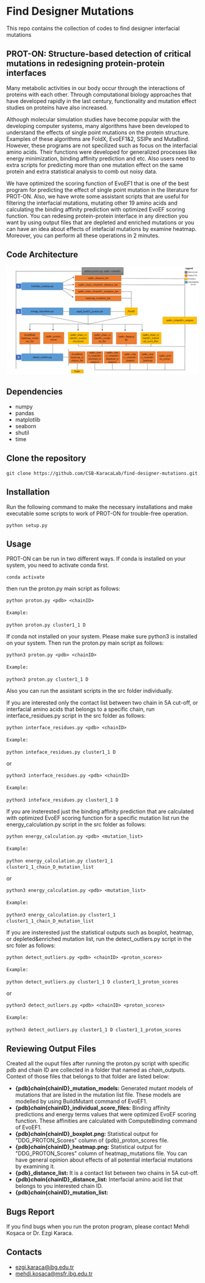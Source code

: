 # Find Designer Mutations
This repo contains the collection of codes to find designer interfacial mutations
## PROT-ON: Structure-based detection of critical mutations in redesigning protein-protein interfaces
  Many metabolic activities in our body occur through the interactions of proteins with each other. Through computational biology approaches that have developed rapidly in the last century, functionality and mutation effect studies on proteins have also increased.
  
  Although molecular simulation studies have become popular with the developing computer systems, many algorithms have been developed to understand the effects of single point mutations on the protein structure. Examples of these algorithms are FoldX, EvoEF1&2, SSIPe and MutaBind. However, these programs are not specilized such as focus on the interfacial amino acids. Their functions were developed for generalized processes like energy minimization, binding affinity prediction and etc. Also users need to extra scripts for predicting more than one mutation effect on the same protein and extra statistical analysis to comb out noisy data.
  
  We have optimized the scoring function of EvoEF1 that is one of the best program for predicting the effect of single point mutation in the literature for PROT-ON. Also, we have wrote some assistant scripts that are useful for filtering the interfacial mutations, mutating other 19 amino acids and calculating the binding affinity prediction with optimized EvoEF scoring function. You can redesing protein-protein interface in any direction you want by using output files that are depleted and enriched mutations or you can have an idea about effects of intefacial mutations by examine heatmap. Moreover, you can perform all these operations in 2 minutes.

## Code Architecture
![proton_code_architecture](https://github.com/CSB-KaracaLab/find-designer-mutations/blob/main/proton_code_architecture.png)

## Dependencies
* numpy
* pandas
* matplotlib
* seaborn
* shutil
* time

## Clone the repository
```
git clone https://github.com/CSB-KaracaLab/find-designer-mutations.git
```
## Installation
Run the following command to make the necessary installations and make executable some scripts to work of PROT-ON for trouble-free operation.
```
python setup.py
```
## Usage
PROT-ON can be run in two different ways. If conda is installed on your system, you need to activate conda first.
```
conda activate
```
then run the proton.py main script as follows:
```
python proton.py <pdb> <chainID>

Example:

python proton.py cluster1_1 D
```
If conda not installed on your system. Please make sure python3 is installed on your system. Then run the proton.py main script as follows:
``` 
python3 proton.py <pdb> <chainID>

Example:

python3 proton.py cluster1_1 D
```
Also you can run the assistant scripts in the src folder individually.

If you are interested only the contact list between two chain in 5A cut-off, or interfacial amino acids that belongs to a specific chain, run interface_residues.py script in the src folder as follows:
```
python interface_residues.py <pdb> <chainID>

Example:

python inteface_residues.py cluster1_1 D
```
or
```
python3 interface_residues.py <pdb> <chainID>

Example:

python3 inteface_residues.py cluster1_1 D
```
If you are insterested just the binding affinity prediction that are calculated with optimized EvoEF scoring function for a specific mutation list run the energy_calculation.py script in the src folder as follows:
```
python energy_calculation.py <pdb> <mutation_list> 

Example:

python energy_calculation.py cluster1_1 cluster1_1_chain_D_mutation_list
```
or
```
python3 energy_calculation.py <pdb> <mutation_list>

Example:

python3 energy_calculation.py cluster1_1 cluster1_1_chain_D_mutation_list
```
If you are insterested just the statistical outputs such as boxplot, heatmap, or depleted&enriched mutation list, run the detect_outliers.py script in the src foler as follows:
```
python detect_outliers.py <pdb> <chainID> <proton_scores>

Example:

python detect_outliers.py cluster1_1 D cluster1_1_proton_scores
```
or
```
python3 detect_outliers.py <pdb> <chainID> <proton_scores>

Example:

python3 detect_outliers.py cluster1_1 D cluster1_1_proton_scores
```
## Reviewing Output Files
Created all the ouput files after running the proton.py script with specific pdb and chain ID are collected in a folder that named as <pdb>_chain_<chainID>_outputs. Context of those files that belongs to that folder are listed below:
  * **{pdb}_chain_{chainID}_mutation_models:** Generated mutant models of mutations that are listed in the mutation list file. These models are modelled by using BuildMutant command of EvoEF1.
  * **{pdb}_chain_{chainID}_individual_score_files:** Binding affinity predictions and energy terms values that were optimized EvoEF scoring function. These affinities are calculated with ComputeBinding command of EvoEF1.
  * **{pdb}_chain_{chainID}_boxplot.png:** Statistical output for "DDG_PROTON_Scores" column of {pdb}_proton_scores file. 
  * **{pdb}_chain_{chainID}_heatmap.png:** Statistical output for "DDG_PROTON_Scores" column of heatmap_mutations file. You can have general opinion about effects of all potential interfacial mutations by examining it.
  * **{pdb}_distance_list:** It is a contact list between two chains in 5A cut-off.
  * **{pdb}_chain_{chainID}_distance_list:** Interfacial amino acid list that belongs to you interested chain ID.
  * **{pdb}_chain_{chainID}_mutation_list:** 

## Bugs Report
If you find bugs when you run the proton program, please contact Mehdi Koşaca or Dr. Ezgi Karaca.

## Contacts
* ezgi.karaca@ibg.edu.tr
* mehdi.kosaca@msfr.ibg.edu.tr


